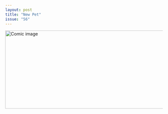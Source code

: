 ```yaml
---
layout: post
title: "New Pet"
issue: "56"
---
```

<img src="{{ site.url }}/comics/56.png" title="Barbarian!" alt="Comic image" width="780px" height="250px"/>


